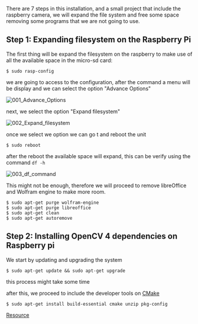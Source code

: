 There are 7 steps in this installation, and a small project that include the raspberry camera, we will expand the file system and free some space removing some programs that we are not going to use.

## Step 1: Expanding filesystem on the Raspberry Pi

 The first thing will be expand the filesystem on the raspberry to make use of all the available space in the micro-sd card:

```
$ sudo rasp-config
```

we are going to access to the configuration, after the command a menu will be display and we can select the option "Advance Options"


![001_Advance_Options](../images/001_Advance_Options.jpg)

next, we select the option "Expand filesystem"

![002_Expand_filesystem](../images/002_Expand_filesystem.lpg)

once we select we option we can go t **<Finish>** and reboot the unit

```
$ sudo reboot
```
after the reboot the available space will expand, this can be verify using the command `df -h` 

![003_df_command](../images/003_df_command.png)

This might not be enough, therefore we will proceed to remove libreOffice and Wolfram engine to make more room.

```
$ sudo apt-get purge wolfram-engine
$ sudo apt-get purge libreoffice
$ sudo apt-get clean
$ sudo apt-get autoremove
```

## Step 2: Installing OpenCV 4 dependencies on Raspberry pi

We start by updating and upgrading the system

```
$ sudo apt-get update && sudo apt-get upgrade
```
this process might take some time 

after this, we proceed to include the developer tools on [CMake](https://cmake.org/)

```
$ sudo apt-get install build-essential cmake unzip pkg-config
```

[Resource](https://www.pyimagesearch.com/2018/09/26/install-opencv-4-on-your-raspberry-pi/)
